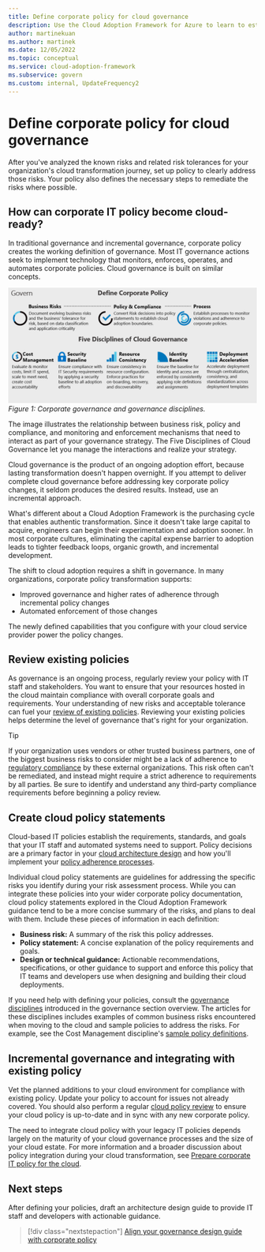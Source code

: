 ```yaml
---
title: Define corporate policy for cloud governance 
description: Use the Cloud Adoption Framework for Azure to learn to establish policy that addresses known risks and risk tolerances during your cloud transformation journey.
author: martinekuan
ms.author: martinek
ms.date: 12/05/2022
ms.topic: conceptual
ms.service: cloud-adoption-framework
ms.subservice: govern
ms.custom: internal, UpdateFrequency2
---
```


# Define corporate policy for cloud governance

After you've analyzed the known risks and related risk tolerances for your organization's cloud transformation journey, set up policy to clearly address those risks. Your policy also defines the necessary steps to remediate the risks where possible.

## How can corporate IT policy become cloud-ready?

In traditional governance and incremental governance, corporate policy creates the working definition of governance. Most IT governance actions seek to implement technology that monitors, enforces, operates, and automates corporate policies. Cloud governance is built on similar concepts.

![Diagram that shows corporate governance and governance disciplines.](../../_images/operational-transformation-govern-large.png)
*Figure 1: Corporate governance and governance disciplines.*

The image illustrates the relationship between business risk, policy and compliance, and monitoring and enforcement mechanisms that need to interact as part of your governance strategy. The Five Disciplines of Cloud Governance let you manage the interactions and realize your strategy.

Cloud governance is the product of an ongoing adoption effort, because lasting transformation doesn't happen overnight. If you attempt to deliver complete cloud governance before addressing key corporate policy changes, it seldom produces the desired results. Instead, use an incremental approach.

What's different about a Cloud Adoption Framework is the purchasing cycle that enables authentic transformation. Since it doesn't take large capital to acquire, engineers can begin their experimentation and adoption sooner. In most corporate cultures, eliminating the capital expense barrier to adoption leads to tighter feedback loops, organic growth, and incremental development.

The shift to cloud adoption requires a shift in governance. In many organizations, corporate policy transformation supports:

- Improved governance and higher rates of adherence through incremental policy changes
- Automated enforcement of those changes

The newly defined capabilities that you configure with your cloud service provider power the policy changes.

## Review existing policies

As governance is an ongoing process, regularly review your policy with IT staff and stakeholders. You want to ensure that your resources hosted in the cloud maintain compliance with overall corporate goals and requirements. Your understanding of new risks and acceptable tolerance can fuel your [review of existing policies](./cloud-policy-review.md). Reviewing your existing policies helps determine the level of governance that's right for your organization.

> [!TIP]
> If your organization uses vendors or other trusted business partners, one of the biggest business risks to consider might be a lack of adherence to [regulatory compliance](./regulatory-compliance.md) by these external organizations. This risk often can't be remediated, and instead might require a strict adherence to requirements by all parties. Be sure to identify and understand any third-party compliance requirements before beginning a policy review.

## Create cloud policy statements

Cloud-based IT policies establish the requirements, standards, and goals that your IT staff and automated systems need to support. Policy decisions are a primary factor in your [cloud architecture design](./governance-alignment.md) and how you'll implement your [policy adherence processes](./processes.md).

Individual cloud policy statements are guidelines for addressing the specific risks you identify during your risk assessment process. While you can integrate these policies into your wider corporate policy documentation, cloud policy statements explored in the Cloud Adoption Framework guidance tend to be a more concise summary of the risks, and plans to deal with them. Include these pieces of information in each definition:

- **Business risk:** A summary of the risk this policy addresses.
- **Policy statement:** A concise explanation of the policy requirements and goals.
- **Design or technical guidance:** Actionable recommendations, specifications, or other guidance to support and enforce this policy that IT teams and developers use when designing and building their cloud deployments.

If you need help with defining your policies, consult the [governance disciplines](../governance-disciplines.md) introduced in the governance section overview. The articles for these disciplines includes examples of common business risks encountered when moving to the cloud and sample policies to address the risks. For example, see the Cost Management discipline's [sample policy definitions](../cost-management/policy-statements.md).

## Incremental governance and integrating with existing policy

Vet the planned additions to your cloud environment for compliance with existing policy. Update your policy to account for issues not already covered. You should also perform a regular [cloud policy review](./cloud-policy-review.md) to ensure your cloud policy is up-to-date and in sync with any new corporate policy.

The need to integrate cloud policy with your legacy IT policies depends largely on the maturity of your cloud governance processes and the size of your cloud estate. For more information and a broader discussion about policy integration during your cloud transformation, see [Prepare corporate IT policy for the cloud](./index.md).

## Next steps

After defining your policies, draft an architecture design guide to provide IT staff and developers with actionable guidance.

> [!div class="nextstepaction"]
> [Align your governance design guide with corporate policy](./governance-alignment.md)
